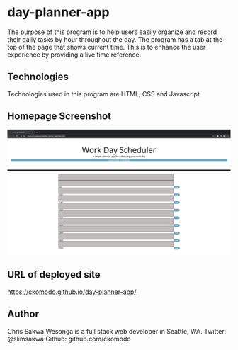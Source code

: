 # day-planner-app
The purpose of this program is to help users easily organize and record their daily tasks by hour throughout the day. The program has a tab at the top of the page that shows current time. This is to enhance the user experience by providing a live time reference.

## Technologies
Technologies used in this program are HTML, CSS and Javascript

## Homepage Screenshot
![homepage-screenshot](assets/images/screenshot-of-homepage.png)

## URL of deployed site
https://ckomodo.github.io/day-planner-app/
## Author
Chris Sakwa Wesonga is a full stack web developer in Seattle, WA. Twitter: @slimsakwa Github: github.com/ckomodo